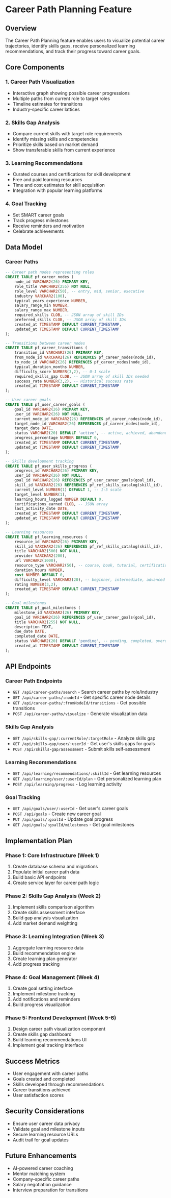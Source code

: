 # Career Path Planning Feature

## Overview

The Career Path Planning feature enables users to visualize potential career trajectories, identify skills gaps, receive personalized learning recommendations, and track their progress toward career goals.

## Core Components

### 1. Career Path Visualization
- Interactive graph showing possible career progressions
- Multiple paths from current role to target roles
- Timeline estimates for transitions
- Industry-specific career lattices

### 2. Skills Gap Analysis
- Compare current skills with target role requirements
- Identify missing skills and competencies
- Prioritize skills based on market demand
- Show transferable skills from current experience

### 3. Learning Recommendations
- Curated courses and certifications for skill development
- Free and paid learning resources
- Time and cost estimates for skill acquisition
- Integration with popular learning platforms

### 4. Goal Tracking
- Set SMART career goals
- Track progress milestones
- Receive reminders and motivation
- Celebrate achievements

## Data Model

### Career Paths
```sql
-- Career path nodes representing roles
CREATE TABLE pf_career_nodes (
    node_id VARCHAR2(26) PRIMARY KEY,
    role_title VARCHAR2(255) NOT NULL,
    role_level VARCHAR2(50), -- entry, mid, senior, executive
    industry VARCHAR2(100),
    typical_years_experience NUMBER,
    salary_range_min NUMBER,
    salary_range_max NUMBER,
    required_skills CLOB, -- JSON array of skill IDs
    preferred_skills CLOB, -- JSON array of skill IDs
    created_at TIMESTAMP DEFAULT CURRENT_TIMESTAMP,
    updated_at TIMESTAMP DEFAULT CURRENT_TIMESTAMP
);

-- Transitions between career nodes
CREATE TABLE pf_career_transitions (
    transition_id VARCHAR2(26) PRIMARY KEY,
    from_node_id VARCHAR2(26) REFERENCES pf_career_nodes(node_id),
    to_node_id VARCHAR2(26) REFERENCES pf_career_nodes(node_id),
    typical_duration_months NUMBER,
    difficulty_score NUMBER(3,2), -- 0-1 scale
    required_skills_gap CLOB, -- JSON array of skill IDs needed
    success_rate NUMBER(3,2), -- Historical success rate
    created_at TIMESTAMP DEFAULT CURRENT_TIMESTAMP
);

-- User career goals
CREATE TABLE pf_user_career_goals (
    goal_id VARCHAR2(26) PRIMARY KEY,
    user_id VARCHAR2(26) NOT NULL,
    current_node_id VARCHAR2(26) REFERENCES pf_career_nodes(node_id),
    target_node_id VARCHAR2(26) REFERENCES pf_career_nodes(node_id),
    target_date DATE,
    status VARCHAR2(20) DEFAULT 'active', -- active, achieved, abandoned
    progress_percentage NUMBER DEFAULT 0,
    created_at TIMESTAMP DEFAULT CURRENT_TIMESTAMP,
    updated_at TIMESTAMP DEFAULT CURRENT_TIMESTAMP
);

-- Skills development tracking
CREATE TABLE pf_user_skills_progress (
    progress_id VARCHAR2(26) PRIMARY KEY,
    user_id VARCHAR2(26) NOT NULL,
    goal_id VARCHAR2(26) REFERENCES pf_user_career_goals(goal_id),
    skill_id VARCHAR2(26) REFERENCES pf_ref_skills_catalog(skill_id),
    current_level NUMBER(1) DEFAULT 1, -- 1-5 scale
    target_level NUMBER(1),
    learning_hours_logged NUMBER DEFAULT 0,
    certifications_earned CLOB, -- JSON array
    last_activity_date DATE,
    created_at TIMESTAMP DEFAULT CURRENT_TIMESTAMP,
    updated_at TIMESTAMP DEFAULT CURRENT_TIMESTAMP
);

-- Learning resources
CREATE TABLE pf_learning_resources (
    resource_id VARCHAR2(26) PRIMARY KEY,
    skill_id VARCHAR2(26) REFERENCES pf_ref_skills_catalog(skill_id),
    title VARCHAR2(500) NOT NULL,
    provider VARCHAR2(200),
    url VARCHAR2(1000),
    resource_type VARCHAR2(50), -- course, book, tutorial, certification
    duration_hours NUMBER,
    cost NUMBER DEFAULT 0,
    difficulty_level VARCHAR2(20), -- beginner, intermediate, advanced
    rating NUMBER(3,2),
    created_at TIMESTAMP DEFAULT CURRENT_TIMESTAMP
);

-- Goal milestones
CREATE TABLE pf_goal_milestones (
    milestone_id VARCHAR2(26) PRIMARY KEY,
    goal_id VARCHAR2(26) REFERENCES pf_user_career_goals(goal_id),
    title VARCHAR2(255) NOT NULL,
    description TEXT,
    due_date DATE,
    completed_date DATE,
    status VARCHAR2(20) DEFAULT 'pending', -- pending, completed, overdue
    created_at TIMESTAMP DEFAULT CURRENT_TIMESTAMP
);
```

## API Endpoints

### Career Path Endpoints
- `GET /api/career-paths/search` - Search career paths by role/industry
- `GET /api/career-paths/:nodeId` - Get specific career node details
- `GET /api/career-paths/:fromNodeId/transitions` - Get possible transitions
- `POST /api/career-paths/visualize` - Generate visualization data

### Skills Gap Analysis
- `GET /api/skills-gap/:currentRole/:targetRole` - Analyze skills gap
- `GET /api/skills-gap/user/:userId` - Get user's skills gaps for goals
- `POST /api/skills-gap/assessment` - Submit skills self-assessment

### Learning Recommendations
- `GET /api/learning/recommendations/:skillId` - Get learning resources
- `GET /api/learning/user/:userId/plan` - Get personalized learning plan
- `POST /api/learning/progress` - Log learning activity

### Goal Tracking
- `GET /api/goals/user/:userId` - Get user's career goals
- `POST /api/goals` - Create new career goal
- `PUT /api/goals/:goalId` - Update goal progress
- `GET /api/goals/:goalId/milestones` - Get goal milestones

## Implementation Plan

### Phase 1: Core Infrastructure (Week 1)
1. Create database schema and migrations
2. Populate initial career path data
3. Build basic API endpoints
4. Create service layer for career path logic

### Phase 2: Skills Gap Analysis (Week 2)
1. Implement skills comparison algorithm
2. Create skills assessment interface
3. Build gap analysis visualization
4. Add market demand weighting

### Phase 3: Learning Integration (Week 3)
1. Aggregate learning resource data
2. Build recommendation engine
3. Create learning plan generator
4. Add progress tracking

### Phase 4: Goal Management (Week 4)
1. Create goal setting interface
2. Implement milestone tracking
3. Add notifications and reminders
4. Build progress visualization

### Phase 5: Frontend Development (Week 5-6)
1. Design career path visualization component
2. Create skills gap dashboard
3. Build learning recommendations UI
4. Implement goal tracking interface

## Success Metrics
- User engagement with career paths
- Goals created and completed
- Skills developed through recommendations
- Career transitions achieved
- User satisfaction scores

## Security Considerations
- Ensure user career data privacy
- Validate goal and milestone inputs
- Secure learning resource URLs
- Audit trail for goal updates

## Future Enhancements
- AI-powered career coaching
- Mentor matching system
- Company-specific career paths
- Salary negotiation guidance
- Interview preparation for transitions